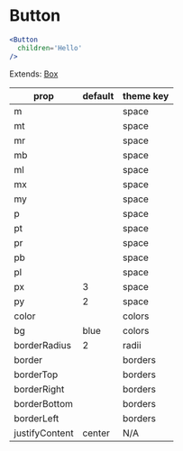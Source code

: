 # Button

```.jsx
<Button
  children='Hello'
/>

```



Extends: [Box](/components/Box)

prop | default | theme key
---|---|---
m |  | space
mt |  | space
mr |  | space
mb |  | space
ml |  | space
mx |  | space
my |  | space
p |  | space
pt |  | space
pr |  | space
pb |  | space
pl |  | space
px | 3 | space
py | 2 | space
color |  | colors
bg | blue | colors
borderRadius | 2 | radii
border |  | borders
borderTop |  | borders
borderRight |  | borders
borderBottom |  | borders
borderLeft |  | borders
justifyContent | center | N/A